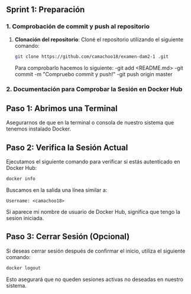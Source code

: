 ## Sprint 1: Preparación

### 1. **Comprobación de commit y push al repositorio**

1. **Clonación del repositorio**:
   Cloné el repositorio utilizando el siguiente comando:
   ```bash
   git clone https://github.com/camachoo18/examen-dam2-1 .git
   ```
   Para comprobarlo hacemos lo siguiente:
   -git add <README.md>
   -git commit -m "Compruebo commit y push!"
   -git push origin master

### 2. **Documentación para Comprobar la Sesión en Docker Hub**

## Paso 1: Abrimos una Terminal
Asegurarnos de que en la terminal o consola de nuestro sistema que tenemos instalado Docker.

## Paso 2: Verifica la Sesión Actual
Ejecutamos el siguiente comando para verificar si estás autenticado en Docker Hub:

```bash
docker info
```

Buscamos en la salida una línea similar a:

```
Username: <camachoo18>
```

Si aparece mi nombre de usuario de Docker Hub, significa que tengo la sesion iniciada.


## Paso 3: Cerrar Sesión (Opcional)
Si deseas cerrar sesión después de confirmar el inicio, utiliza el siguiente comando:

```bash
docker logout
```

Esto asegurará que no queden sesiones activas no deseadas en nuestro sistema.
